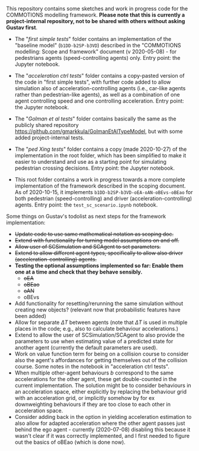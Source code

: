 This repository contains some sketches and work in progress code for the COMMOTIONS modelling framework. **Please note that this is currently a project-internal repository, not to be shared with others without asking Gustav first**.

* The "*first simple tests*" folder contains an implementation of the "baseline model" (`b1DD-b2SP-b3VD`) described in the "COMMOTIONS modelling: Scope and framework" document (v 2020-05-08) - for pedestrians agents (speed-controlling agents) only. Entry point: the Jupyter notebook.

* The "*acceleration ctrl tests*" folder contains a copy-pasted version of the code in "first simple tests", with further code added to allow simulation also of acceleration-controlling agents (i.e., car-like agents rather than pedestrian-like agents), as well as a combination of one agent controlling speed and one controlling acceleration. Entry point: the Jupyter notebook.

* The "*Golman et al tests*" folder contains basically the same as the publicly shared repository https://github.com/gmarkkula/GolmanEtAlTypeModel, but with some added project-internal tests.

* The "*ped Xing tests*" folder contains a copy (made 2020-10-27) of the implementation in the root folder, which has been simplified to make it easier to understand and use as a starting point for simulating pedestrian crossing decisions. Entry point: the Jupyter notebook.

* This root folder contains a work in progress towards a more complete implementation of the framework described in the scoping document. As of 2020-10-15, it implements `b1DD-b2SP-b3VD-oEA-oAN-oBEvs-oBEao` for both pedestrian (speed-controlling) and 
driver (acceleration-controlling) agents. Entry point: the `test_sc_scenario.ipynb` notebook.

Some things on Gustav's todolist as next steps for the framework implementation:
* ~~Update code to use same mathematical notation as scoping doc.~~
* ~~Extend with functionality for turning model assumptions on and off.~~
* ~~Allow user of SCSimulation and SCAgent to set parameters.~~
* ~~Extend to allow different agent types, specifically to allow also driver (acceleration-controlling) agents.~~
* **Testing the optional assumptions implemented so far: Enable them one at a time and check that they behave sensibly.**
    * ~~oEA~~
    * ~~oBEao~~
    * ~~oAN~~
    * oBEvs
* Add functionality for resetting/rerunning the same simulation without creating new objects? (relevant now that probabilistic features have been added)
* Allow for separate $\Delta T$ between agents (note that $\Delta T$ is used in multiple places in the code; e.g., also to calculate behaviour accelerations.)
* Extend to allow the user of SCSimulation/SCAgent to also provide the parameters to use when estimating value of a predicted state for another agent (currently the default parameters are used).
* Work on value function term for being on a collision course to consider also the agent's affordances for getting themselves out of the collision course. Some notes in the notebook in "acceleration ctrl tests".
* When multiple other-agent behaviours $b$ correspond to the same accelerations for the other agent, these get double-counted in the current implementation. The solution might be to consider behaviours in an acceleration space, either explicitly by replacing the behaviour grid with an acceleration grid, or implicitly somehow by for ex downweighting behaviours if they are too close to each other in acceleration space.
* Consider adding back in the option in yielding acceleration estimation to also allow for adapted acceleration where the other agent passes just behind the ego agent - currently (2020-07-08) disabling this because it wasn't clear if it was correctly implemented, and I first needed to figure out the basics of oBEao (which is done now).


